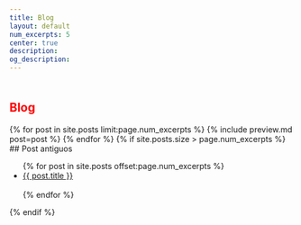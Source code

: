 ```yaml
---
title: Blog
layout: default
num_excerpts: 5
center: true
description: 
og_description: 
---	
```

<style>
    .post-title a {
        text-decoration: none;
     }
</style>
<div class="container" style="margin-top:10%;margin-bottom:10%">
<h2 class="text-center" title="Blog de Ferretería La Cadena" style="color:red">Blog</h2> 
{% for post in site.posts limit:page.num_excerpts %}
{% include preview.md post=post %}
{% endfor %}
{% if site.posts.size > page.num_excerpts %}
## Post antiguos
<ul>
    {% for post in site.posts offset:page.num_excerpts %}
        <li><a class="post-title" href="{{ post.url }}" title="{{ post.title }}">{{ post.title }}</a></li><br>
    {% endfor %}
</ul>
{% endif %}
</div>